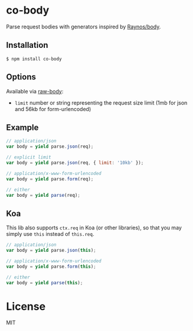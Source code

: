 
# co-body

  Parse request bodies with generators inspired by [Raynos/body](https://github.com/Raynos/body).

## Installation

```
$ npm install co-body
```

## Options

  Available via [raw-body](https://github.com/stream-utils/raw-body/blob/master/index.js):

  - `limit` number or string representing the request size limit (1mb for json and 56kb for form-urlencoded)

## Example

```js
// application/json
var body = yield parse.json(req);

// explicit limit
var body = yield parse.json(req, { limit: '10kb' });

// application/x-www-form-urlencoded
var body = yield parse.form(req);

// either
var body = yield parse(req);
```

## Koa

  This lib also supports `ctx.req` in Koa (or other libraries),
  so that you may simply use `this` instead of `this.req`.

```js
// application/json
var body = yield parse.json(this);

// application/x-www-form-urlencoded
var body = yield parse.form(this);

// either
var body = yield parse(this);
```

# License

  MIT